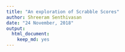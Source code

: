 ```yaml
---
title: "An exploration of Scrabble Scores"
author: Shreeram Senthivasan
date: "24 November, 2018"
output:
  html_document:
    keep_md: yes
---
```




